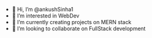 - 👋 Hi, I’m @ankushSinha1
- 👀 I’m interested in WebDev
- 🌱 I’m currently creating projects on MERN stack
- 💞️ I’m looking to collaborate on FullStack development

<!---
ankushSinha1/ankushSinha1 is a ✨ special ✨ repository because its `README.md` (this file) appears on your GitHub profile.
You can click the Preview link to take a look at your changes.
--->
